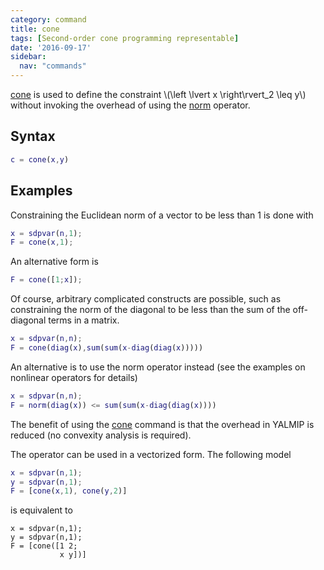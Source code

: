 ```yaml
---
category: command
title: cone
tags: [Second-order cone programming representable]
date: '2016-09-17'
sidebar:
  nav: "commands"
---
```


[cone](/command/cone) is used to define the constraint \\(\left \lvert x \right\rvert_2 \leq y\\) without invoking the overhead of using the [norm](/command/norm) operator.


## Syntax

````matlab
c = cone(x,y)
````

## Examples

Constraining the Euclidean norm of a vector to be less than 1 is done with

````matlab
x = sdpvar(n,1);
F = cone(x,1);
````

An alternative form is

````matlab
F = cone([1;x]);
````

Of course, arbitrary complicated constructs are possible, such as constraining the norm of the diagonal to be less than the sum of the off-diagonal terms in a matrix.

````matlab
x = sdpvar(n,n);
F = cone(diag(x),sum(sum(x-diag(diag(x)))))
````

An alternative is to use the norm operator instead (see the examples on nonlinear operators for details)

````matlab
x = sdpvar(n,n);
F = norm(diag(x)) <= sum(sum(x-diag(diag(x))))
````

The benefit of using the [cone](/command/cone) command is that the overhead in YALMIP is reduced (no convexity analysis is required).

The operator can be used in a vectorized form. The following model

````matlab
x = sdpvar(n,1);
y = sdpvar(n,1);
F = [cone(x,1), cone(y,2)]
````

is equivalent to

````matlabb
x = sdpvar(n,1);
y = sdpvar(n,1);
F = [cone([1 2;
           x y])]
````
